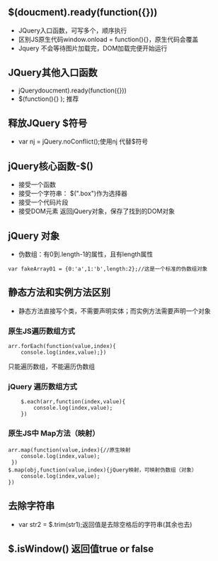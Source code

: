 ## $(doucment).ready(function({}))
- JQuery入口函数，可写多个，顺序执行
- 区别JS原生代码window.onload = function(){}，原生代码会覆盖
- Jquery 不会等待图片加载完，DOM加载完便开始运行
## JQuery其他入口函数
- jQuerydoucment).ready(function({}))
- $(function(){} ); 推荐

## 释放JQuery $符号
- var nj = jQuery.noConflict();使用nj 代替$符号

## jQuery核心函数-$()
- 接受一个函数
- 接受一个字符串： $(".box")作为选择器
- 接受一个代码片段
- 接受DOM元素 返回jQuery对象，保存了找到的DOM对象

## jQuery 对象
- 伪数组：有0到.length-1的属性，且有length属性
```
var fakeArray01 = {0:'a',1:'b',length:2};//这是一个标准的伪数组对象 
```

## 静态方法和实例方法区别
- 静态方法直接写个类，不需要声明实体；而实例方法需要声明一个对象

### 原生JS遍历数组方式 
```
arr.forEach(function(value,index){
    console.log(index,value);})
```
只能遍历数组，不能遍历伪数组
### jQuery 遍历数组方式
```
    $.each(arr,function(index,value){
        console.log(index,value);
    })
```
### 原生JS中 Map方法（映射）
```
arr.map(function(value,index){//原生映射
    console.log(index,value);
 })
$.map(obj,function(value,index){jQuery映射，可映射伪数组（对象）
    console.log(index,value);
})
```
## 去除字符串
- var str2 = $.trim(str1);返回值是去除空格后的字符串(其余也去)

## $.isWindow() 返回值true or false